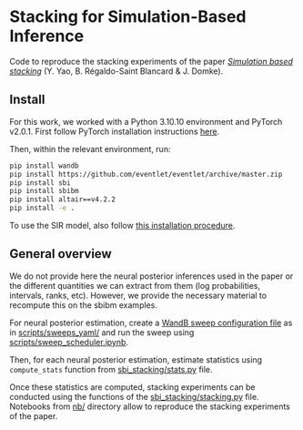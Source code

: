 # Stacking for Simulation-Based Inference

Code to reproduce the stacking experiments of the paper *[Simulation based stacking](https://arxiv.org/abs/2310.17009)* (Y. Yao, B. Régaldo-Saint Blancard & J. Domke).

## Install

For this work, we worked with a Python 3.10.10 environment and PyTorch v2.0.1. First follow PyTorch installation instructions [here](https://pytorch.org/).

Then, within the relevant environment, run:
```bash
pip install wandb
pip install https://github.com/eventlet/eventlet/archive/master.zip
pip install sbi
pip install sbibm
pip install altair==v4.2.2
pip install -e .
```

To use the SIR model, also follow [this installation procedure](https://github.com/sbi-benchmark/diffeqtorch#installation).

## General overview

We do not provide here the neural posterior inferences used in the paper or the different quantities we can extract from them (log probabilities, intervals, ranks, etc). However, we provide the necessary material to recompute this on the sbibm examples.

For neural posterior estimation, create a [WandB sweep configuration file](https://docs.wandb.ai/guides/sweeps/define-sweep-configuration) as in [scripts/sweeps_yaml/](scripts/sweeps_yaml/) and run the sweep using [scripts/sweep_scheduler.ipynb](scripts/sweep_scheduler.ipynb).

Then, for each neural posterior estimation, estimate statistics using `compute_stats` function from [sbi_stacking/stats.py](sbi_stacking/stats.py) file.

Once these statistics are computed, stacking experiments can be conducted using the functions of the [sbi_stacking/stacking.py](sbi_stacking/stacking.py) file. Notebooks from [nb/](nb/) directory allow to reproduce the stacking experiments of the paper.
